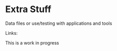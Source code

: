# Extra Stuff

Data files or use/testing with applications and tools


Links:

This is a work in progress

